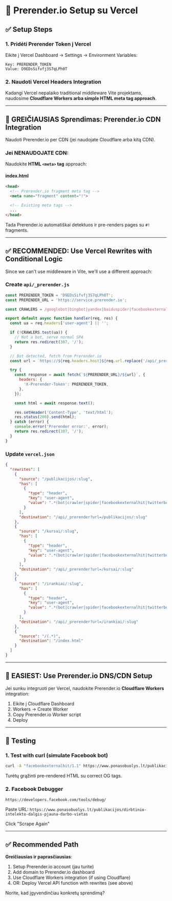 # 🚀 Prerender.io Setup su Vercel

## ✅ Setup Steps

### 1. Pridėti Prerender Token į Vercel

Eikite į Vercel Dashboard → Settings → Environment Variables:

```
Key: PRERENDER_TOKEN
Value: D9EDsSifvfj3S7qLPh0T
```

### 2. Naudoti Vercel Headers Integration

Kadangi Vercel nepalaiko traditional middleware Vite projektams, naudosime **Cloudflare Workers arba simple HTML meta tag approach**.

---

## 🎯 GREIČIAUSIAS Sprendimas: Prerender.io CDN Integration

Naudoti Prerender.io per CDN (jei naudojate Cloudflare arba kitą CDN).

### Jei NENAUDOJATE CDN:

Naudokite **HTML `<meta>` tag** approach:

#### index.html

```html
<head>
  <!-- Prerender.io fragment meta tag -->
  <meta name="fragment" content="!">

  <!-- Existing meta tags -->
  ...
</head>
```

Tada Prerender.io automatiškai detektuos ir pre-renders pages su `#!` fragments.

---

## ✅ RECOMMENDED: Use Vercel Rewrites with Conditional Logic

Since we can't use middleware in Vite, we'll use a different approach:

### Create `api/_prerender.js`

```javascript
const PRERENDER_TOKEN = 'D9EDsSifvfj3S7qLPh0T';
const PRERENDER_URL = 'https://service.prerender.io';

const CRAWLERS = /googlebot|bingbot|yandex|baiduspider|facebookexternalhit|twitterbot|rogerbot|linkedinbot|embedly|quora link preview|showyoubot|outbrain|pinterest|slackbot|vkshare|w3c_validator|whatsapp/i;

export default async function handler(req, res) {
  const ua = req.headers['user-agent'] || '';

  if (!CRAWLERS.test(ua)) {
    // Not a bot, serve normal SPA
    return res.redirect(307, '/');
  }

  // Bot detected, fetch from Prerender.io
  const url = `https://${req.headers.host}${req.url.replace('/api/_prerender', '')}`;

  try {
    const response = await fetch(`${PRERENDER_URL}/${url}`, {
      headers: {
        'X-Prerender-Token': PRERENDER_TOKEN,
      },
    });

    const html = await response.text();

    res.setHeader('Content-Type', 'text/html');
    res.status(200).send(html);
  } catch (error) {
    console.error('Prerender error:', error);
    return res.redirect(307, '/');
  }
}
```

### Update `vercel.json`

```json
{
  "rewrites": [
    {
      "source": "/publikacijos/:slug",
      "has": [
        {
          "type": "header",
          "key": "user-agent",
          "value": ".*(bot|crawler|spider|facebookexternalhit|twitterbot).*"
        }
      ],
      "destination": "/api/_prerender?url=/publikacijos/:slug"
    },
    {
      "source": "/kursai/:slug",
      "has": [
        {
          "type": "header",
          "key": "user-agent",
          "value": ".*(bot|crawler|spider|facebookexternalhit|twitterbot).*"
        }
      ],
      "destination": "/api/_prerender?url=/kursai/:slug"
    },
    {
      "source": "/irankiai/:slug",
      "has": [
        {
          "type": "header",
          "key": "user-agent",
          "value": ".*(bot|crawler|spider|facebookexternalhit|twitterbot).*"
        }
      ],
      "destination": "/api/_prerender?url=/irankiai/:slug"
    },
    {
      "source": "/(.*)",
      "destination": "/index.html"
    }
  ]
}
```

---

## 🔄 EASIEST: Use Prerender.io DNS/CDN Setup

Jei sunku integruoti per Vercel, naudokite Prerender.io **Cloudflare Workers** integration:

1. Eikite į Cloudflare Dashboard
2. Workers → Create Worker
3. Copy Prerender.io Worker script
4. Deploy

---

## 🧪 Testing

### 1. Test with curl (simulate Facebook bot)

```bash
curl -A "facebookexternalhit/1.1" https://www.ponasobuolys.lt/publikacijos/dirbtinio-intelekto-dalgis-pjauna-darbo-vietas
```

Turėtų grąžinti pre-rendered HTML su correct OG tags.

### 2. Facebook Debugger

```
https://developers.facebook.com/tools/debug/
```

Paste URL: `https://www.ponasobuolys.lt/publikacijos/dirbtinio-intelekto-dalgis-pjauna-darbo-vietas`

Click "Scrape Again"

---

## ✅ Recommended Path

**Greičiausias ir paprasčiausias**:

1. Setup Prerender.io account (jau turite)
2. Add domain to Prerender.io dashboard
3. Use Cloudflare Workers integration (if using Cloudflare)
4. OR: Deploy Vercel API function with rewrites (see above)

Norite, kad įgyvendinčiau konkretų sprendimą?
